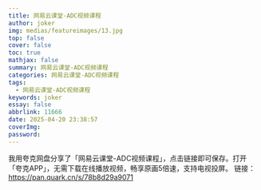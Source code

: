 ```yaml
---
title: 网易云课堂-ADC视频课程
author: joker
img: medias/featureimages/13.jpg
top: false
cover: false
toc: true
mathjax: false
summary: 网易云课堂-ADC视频课程
categories: 网易云课堂-ADC视频课程
tags:
  - 网易云课堂-ADC视频课程
keywords: joker
essay: false
abbrlink: 11666
date: 2025-04-20 23:38:57
coverImg:
password:
---
```


我用夸克网盘分享了「网易云课堂-ADC视频课程」，点击链接即可保存。打开「夸克APP」，无需下载在线播放视频，畅享原画5倍速，支持电视投屏。
链接：https://pan.quark.cn/s/78b8d29a9071
